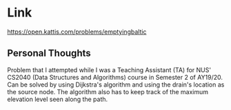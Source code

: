 # Link

https://open.kattis.com/problems/emptyingbaltic

## Personal Thoughts

Problem that I attempted while I was a Teaching Assistant (TA) for NUS' CS2040 (Data Structures and Algorithms) course in Semester 2 of AY19/20. Can be solved by using Dijkstra's algorithm and using the drain's location as the source node. The algorithm also has to keep track of the maximum elevation level seen along the path.

